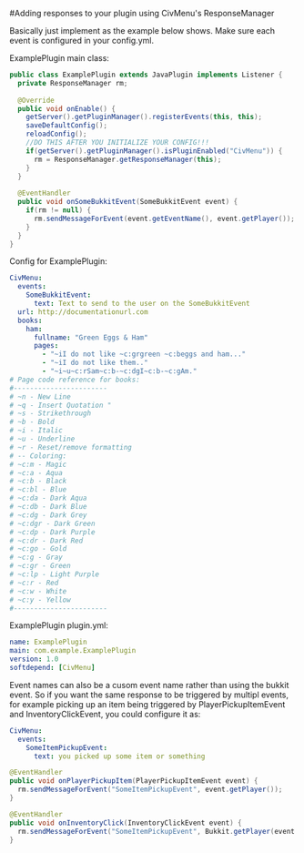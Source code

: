 #Adding responses to your plugin using CivMenu's ResponseManager

Basically just implement as the example below shows. Make sure each event is configured in your config.yml. 

ExamplePlugin main class:
``` java
public class ExamplePlugin extends JavaPlugin implements Listener {
  private ResponseManager rm;
  
  @Override
  public void onEnable() {
    getServer().getPluginManager().registerEvents(this, this);
    saveDefaultConfig();
    reloadConfig();
    //DO THIS AFTER YOU INITIALIZE YOUR CONFIG!!!
    if(getServer().getPluginManager().isPluginEnabled("CivMenu")) {
      rm = ResponseManager.getResponseManager(this);
    }
  }
  
  @EventHandler
  public void onSomeBukkitEvent(SomeBukkitEvent event) {
    if(rm != null) {
      rm.sendMessageForEvent(event.getEventName(), event.getPlayer());
    }
  }
}
```
Config for ExamplePlugin:
``` yml
CivMenu:
  events:
    SomeBukkitEvent:
      text: Text to send to the user on the SomeBukkitEvent
  url: http://documentationurl.com
  books:
    ham:
      fullname: "Green Eggs & Ham"
      pages:
        - "~iI do not like ~c:grgreen ~c:beggs and ham..."
        - "~iI do not like them.."
        - "~i~u~c:rSam~c:b-~c:dgI~c:b-~c:gAm."
# Page code reference for books:
#-----------------------
# ~n - New Line
# ~q - Insert Quotation "
# ~s - Strikethrough
# ~b - Bold
# ~i - Italic
# ~u - Underline
# ~r - Reset/remove formatting
# -- Coloring:
# ~c:m - Magic
# ~c:a - Aqua
# ~c:b - Black
# ~c:bl - Blue
# ~c:da - Dark Aqua
# ~c:db - Dark Blue
# ~c:dg - Dark Grey
# ~c:dgr - Dark Green
# ~c:dp - Dark Purple
# ~c:dr - Dark Red
# ~c:go - Gold
# ~c:g - Gray
# ~c:gr - Green
# ~c:lp - Light Purple
# ~c:r - Red
# ~c:w - White
# ~c:y - Yellow
#-----------------------
```
ExamplePlugin plugin.yml:
``` yml
name: ExamplePlugin
main: com.example.ExamplePlugin
version: 1.0
softdepend: [CivMenu]
```

Event names can also be a cusom event name rather than using the bukkit event. So if you want the same response to be triggered by multipl events, for example picking up an item being triggered by PlayerPickupItemEvent and InventoryClickEvent, you could configure it as:
```yml
CivMenu:
  events:
    SomeItemPickupEvent:
      text: you picked up some item or something
```

```java
@EventHandler
public void onPlayerPickupItem(PlayerPickupItemEvent event) {
  rm.sendMessageForEvent("SomeItemPickupEvent", event.getPlayer());
}

@EventHandler
public void onInventoryClick(InventoryClickEvent event) {
  rm.sendMessageForEvent("SomeItemPickupEvent", Bukkit.getPlayer(event.getWhoClicked().getUniqueId()));
}
```
